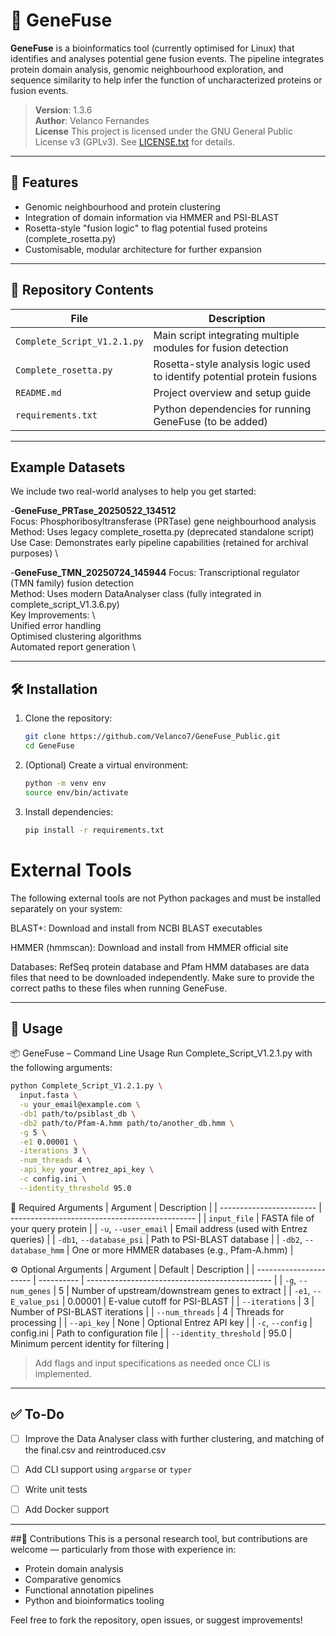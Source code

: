 # 🧬 GeneFuse

**GeneFuse** is a bioinformatics tool (currently optimised for Linux) that identifies and analyses potential gene fusion events. The pipeline integrates protein domain analysis, genomic neighbourhood exploration, and sequence similarity to help infer the function of uncharacterized proteins or fusion events.

> **Version**: 1.3.6  
> **Author**: Velanco Fernandes   
> **License** This project is licensed under the GNU General Public License v3 (GPLv3). See [LICENSE.txt](LICENSE.txt) for details.  

---

## 🚀 Features

- Genomic neighbourhood and protein clustering
- Integration of domain information via HMMER and PSI-BLAST
- Rosetta-style "fusion logic" to flag potential fused proteins (complete_rosetta.py)
- Customisable, modular architecture for further expansion

---

## 📁 Repository Contents

| File | Description |
|------|-------------|
| `Complete_Script_V1.2.1.py` | Main script integrating multiple modules for fusion detection |
| `Complete_rosetta.py` | Rosetta-style analysis logic used to identify potential protein fusions |
| `README.md` | Project overview and setup guide |
| `requirements.txt` | Python dependencies for running GeneFuse (to be added) |

---

## Example Datasets

We include two real-world analyses to help you get started:

-**GeneFuse_PRTase_20250522_134512** \
   Focus: Phosphoribosyltransferase (PRTase) gene neighbourhood analysis \
   Method: Uses legacy complete_rosetta.py (deprecated standalone script) \
   Use Case: Demonstrates early pipeline capabilities (retained for archival purposes) \\

-**GeneFuse_TMN_20250724_145944**
   Focus: Transcriptional regulator (TMN family) fusion detection \
   Method: Uses modern DataAnalyser class (fully integrated in complete_script_V1.3.6.py) \
   Key Improvements: \\  
      Unified error handling \
      Optimised clustering algorithms \
      Automated report generation \

---

## 🛠️ Installation

1. Clone the repository:
   ```bash
   git clone https://github.com/Velanco7/GeneFuse_Public.git
   cd GeneFuse
   ```

2. (Optional) Create a virtual environment:
   ```bash
   python -m venv env
   source env/bin/activate
   ```

3. Install dependencies:
   ```bash
   pip install -r requirements.txt
   ```
# External Tools

The following external tools are not Python packages and must be installed separately on your system:

BLAST+:
Download and install from NCBI BLAST executables

HMMER (hmmscan):
Download and install from HMMER official site

Databases:
RefSeq protein database and Pfam HMM databases are data files that need to be downloaded independently. Make sure to provide the correct paths to these files when running GeneFuse.


---

## 🧪 Usage


📦 GeneFuse – Command Line Usage
Run Complete_Script_V1.2.1.py with the following arguments:

```bash
python Complete_Script_V1.2.1.py \
  input.fasta \
  -u your_email@example.com \
  -db1 path/to/psiblast_db \
  -db2 path/to/Pfam-A.hmm path/to/another_db.hmm \
  -g 5 \
  -e1 0.00001 \
  -iterations 3 \
  -num_threads 4 \
  -api_key your_entrez_api_key \
  -c config.ini \
  --identity_threshold 95.0
```

🧾 Required Arguments
| Argument                 | Description                                    |
| ------------------------ | ---------------------------------------------- |
| `input_file`             | FASTA file of your query protein               |
| `-u`, `--user_email`     | Email address (used with Entrez queries)       |
| `-db1`, `--database_psi` | Path to PSI-BLAST database                     |
| `-db2`, `--database_hmm` | One or more HMMER databases (e.g., Pfam-A.hmm) |


⚙️ Optional Arguments
| Argument               | Default    | Description                                    |
| ---------------------- | ---------- | ---------------------------------------------- |
| `-g`, `--num_genes`    | 5          | Number of upstream/downstream genes to extract |
| `-e1`, `--E_value_psi` | 0.00001    | E-value cutoff for PSI-BLAST                   |
| `--iterations`         | 3          | Number of PSI-BLAST iterations                 |
| `--num_threads`        | 4          | Threads for processing                         |
| `--api_key`            | None       | Optional Entrez API key                        |
| `-c`, `--config`       | config.ini | Path to configuration file                     |
| `--identity_threshold` | 95.0       | Minimum percent identity for filtering         |


> Add flags and input specifications as needed once CLI is implemented.

---

## ✅ To-Do

- [ ] Improve the Data Analyser class with further clustering, and matching of the final.csv and reintroduced.csv
- [ ] Add CLI support using `argparse` or `typer`
- [ ] Write unit tests
- [ ] Add Docker support


---


##🤝 Contributions
This is a personal research tool, but contributions are welcome — particularly from those with experience in:

- Protein domain analysis
- Comparative genomics
- Functional annotation pipelines
- Python and bioinformatics tooling

Feel free to fork the repository, open issues, or suggest improvements!


